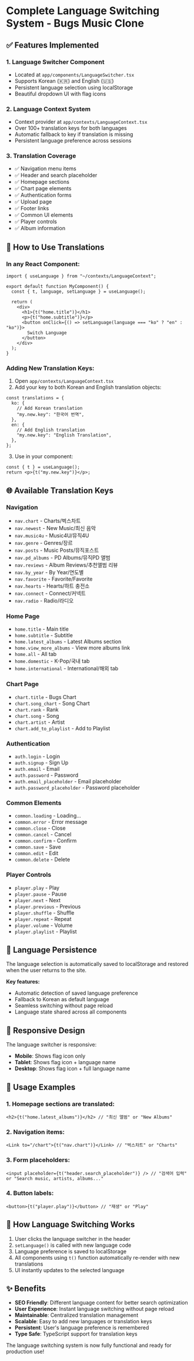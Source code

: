 # Complete Language Switching System - Bugs Music Clone

## ✅ Features Implemented

### 1. **Language Switcher Component**

- Located at `app/components/LanguageSwitcher.tsx`
- Supports Korean (🇰🇷) and English (🇺🇸)
- Persistent language selection using localStorage
- Beautiful dropdown UI with flag icons

### 2. **Language Context System**

- Context provider at `app/contexts/LanguageContext.tsx`
- Over 100+ translation keys for both languages
- Automatic fallback to key if translation is missing
- Persistent language preference across sessions

### 3. **Translation Coverage**

- ✅ Navigation menu items
- ✅ Header and search placeholder
- ✅ Homepage sections
- ✅ Chart page elements
- ✅ Authentication forms
- ✅ Upload page
- ✅ Footer links
- ✅ Common UI elements
- ✅ Player controls
- ✅ Album information

## 🔧 How to Use Translations

### In any React Component:

```tsx
import { useLanguage } from "~/contexts/LanguageContext";

export default function MyComponent() {
  const { t, language, setLanguage } = useLanguage();

  return (
    <div>
      <h1>{t("home.title")}</h1>
      <p>{t("home.subtitle")}</p>
      <button onClick={() => setLanguage(language === "ko" ? "en" : "ko")}>
        Switch Language
      </button>
    </div>
  );
}
```

### Adding New Translation Keys:

1. Open `app/contexts/LanguageContext.tsx`
2. Add your key to both Korean and English translation objects:

```tsx
const translations = {
  ko: {
    // Add Korean translation
    "my.new.key": "한국어 번역",
  },
  en: {
    // Add English translation
    "my.new.key": "English Translation",
  },
};
```

3. Use in your component:

```tsx
const { t } = useLanguage();
return <p>{t("my.new.key")}</p>;
```

## 🌐 Available Translation Keys

### Navigation

- `nav.chart` - Charts/벅스차트
- `nav.newest` - New Music/최신 음악
- `nav.music4u` - Music4U/뮤직4U
- `nav.genre` - Genres/장르
- `nav.posts` - Music Posts/뮤직포스트
- `nav.pd_albums` - PD Albums/뮤직PD 앨범
- `nav.reviews` - Album Reviews/추천앨범 리뷰
- `nav.by_year` - By Year/연도별
- `nav.favorite` - Favorite/Favorite
- `nav.hearts` - Hearts/하트 충전소
- `nav.connect` - Connect/커넥트
- `nav.radio` - Radio/라디오

### Home Page

- `home.title` - Main title
- `home.subtitle` - Subtitle
- `home.latest_albums` - Latest Albums section
- `home.view_more_albums` - View more albums link
- `home.all` - All tab
- `home.domestic` - K-Pop/국내 tab
- `home.international` - International/해외 tab

### Chart Page

- `chart.title` - Bugs Chart
- `chart.song_chart` - Song Chart
- `chart.rank` - Rank
- `chart.song` - Song
- `chart.artist` - Artist
- `chart.add_to_playlist` - Add to Playlist

### Authentication

- `auth.login` - Login
- `auth.signup` - Sign Up
- `auth.email` - Email
- `auth.password` - Password
- `auth.email_placeholder` - Email placeholder
- `auth.password_placeholder` - Password placeholder

### Common Elements

- `common.loading` - Loading...
- `common.error` - Error message
- `common.close` - Close
- `common.cancel` - Cancel
- `common.confirm` - Confirm
- `common.save` - Save
- `common.edit` - Edit
- `common.delete` - Delete

### Player Controls

- `player.play` - Play
- `player.pause` - Pause
- `player.next` - Next
- `player.previous` - Previous
- `player.shuffle` - Shuffle
- `player.repeat` - Repeat
- `player.volume` - Volume
- `player.playlist` - Playlist

## 🚀 Language Persistence

The language selection is automatically saved to localStorage and restored when the user returns to the site.

**Key features:**

- Automatic detection of saved language preference
- Fallback to Korean as default language
- Seamless switching without page reload
- Language state shared across all components

## 📱 Responsive Design

The language switcher is responsive:

- **Mobile**: Shows flag icon only
- **Tablet**: Shows flag icon + language name
- **Desktop**: Shows flag icon + full language name

## 🎯 Usage Examples

### 1. Homepage sections are translated:

```tsx
<h2>{t("home.latest_albums")}</h2> // "최신 앨범" or "New Albums"
```

### 2. Navigation items:

```tsx
<Link to="/chart">{t("nav.chart")}</Link> // "벅스차트" or "Charts"
```

### 3. Form placeholders:

```tsx
<input placeholder={t("header.search_placeholder")} /> // "검색어 입력" or "Search music, artists, albums..."
```

### 4. Button labels:

```tsx
<button>{t("player.play")}</button> // "재생" or "Play"
```

## 🔄 How Language Switching Works

1. User clicks the language switcher in the header
2. `setLanguage()` is called with new language code
3. Language preference is saved to localStorage
4. All components using `t()` function automatically re-render with new translations
5. UI instantly updates to the selected language

## ✨ Benefits

- **SEO Friendly**: Different language content for better search optimization
- **User Experience**: Instant language switching without page reload
- **Maintainable**: Centralized translation management
- **Scalable**: Easy to add new languages or translation keys
- **Persistent**: User's language preference is remembered
- **Type Safe**: TypeScript support for translation keys

The language switching system is now fully functional and ready for production use!
